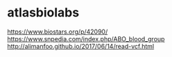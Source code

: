 # atlasbiolabs

https://www.biostars.org/p/42090/
https://www.snpedia.com/index.php/ABO_blood_group
http://alimanfoo.github.io/2017/06/14/read-vcf.html
